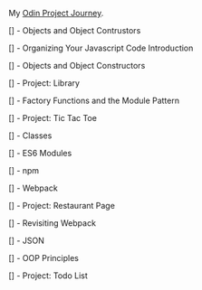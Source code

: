 My [Odin Project Journey](https://www.theodinproject.com).

[] - Objects and Object Contrustors

[] - Organizing Your Javascript Code Introduction

[] - Objects and Object Constructors

[] - Project: Library

[] - Factory Functions and the Module Pattern

[] - Project: Tic Tac Toe

[] - Classes

[] - ES6 Modules

[] - npm

[] - Webpack

[] - Project: Restaurant Page

[] - Revisiting Webpack

[] - JSON

[] - OOP Principles

[] - Project: Todo List
